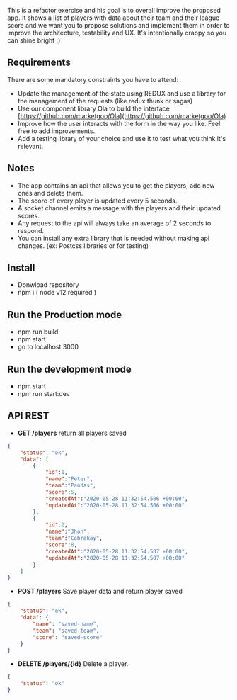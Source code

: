 This is a refactor exercise and his goal is to overall improve the proposed app. It shows a list of players with data about their team and their league score and we want you to propose solutions and implement them in order to improve the architecture, testability and UX. It's intentionally crappy so you can shine bright :) 

## Requirements

There are some mandatory constraints you have to attend: 

- Update the management of the state using REDUX and use a library for the management of the requests (like redux thunk or sagas)
- Use our component library Ola to build the interface [https://github.com/marketgoo/Ola](https://github.com/marketgoo/Ola)
- Improve how the user interacts with the form in the way you like. Feel free to add improvements.
- Add a testing library of your choice and use it to test what you think it's relevant.

## Notes

- The app contains an api that allows you to get the players, add new ones and delete them.
- The score of every player is updated every 5 seconds.
- A socket channel emits a message with the players and their updated scores.
- Any request to the api will always take an average of 2 seconds to respond.
- You can install any extra library that is needed without making api changes. (ex: Postcss libraries or for testing)

## Install

- Donwload repository
- npm i ( node v12 required )

## Run the Production mode

- npm run build
- npm start
- go to localhost:3000

## Run the development mode

- npm start
- npm run start:dev

## API REST

- **GET /players** return all players saved

```json
{
    "status": "ok",
    "data": [
        {
            "id":1,
            "name":"Peter",
            "team":"Pandas",
            "score":5,
            "createdAt":"2020-05-28 11:32:54.506 +00:00",
            "updatedAt":"2020-05-28 11:32:54.506 +00:00"
        },
        {
            "id":2,
            "name":"Jhon",
            "team":"Cobrakay",
            "score":8,
            "createdAt":"2020-05-28 11:32:54.507 +00:00",
            "updatedAt":"2020-05-28 11:32:54.507 +00:00"
        }
    ]
}
```

- **POST /players** Save player data and return player saved

```json
{
    "status": "ok",
    "data": {
        "name": "saved-name",
        "team": "saved-team",
        "score": "saved-score"
    }
}
```

- **DELETE /players/{id}** Delete a player.

```json
{
    "status": "ok"
}
```

